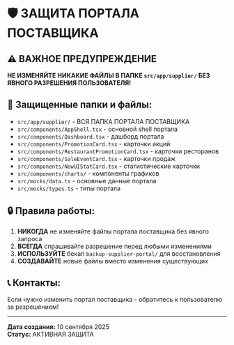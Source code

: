 # 🛡️ ЗАЩИТА ПОРТАЛА ПОСТАВЩИКА

## ⚠️ ВАЖНОЕ ПРЕДУПРЕЖДЕНИЕ
**НЕ ИЗМЕНЯЙТЕ НИКАКИЕ ФАЙЛЫ В ПАПКЕ `src/app/supplier/` БЕЗ ЯВНОГО РАЗРЕШЕНИЯ ПОЛЬЗОВАТЕЛЯ!**

## 📁 Защищенные папки и файлы:
- `src/app/supplier/` - ВСЯ ПАПКА ПОРТАЛА ПОСТАВЩИКА
- `src/components/AppShell.tsx` - основной shell портала
- `src/components/Dashboard.tsx` - дашборд портала
- `src/components/PromotionCard.tsx` - карточки акций
- `src/components/RestaurantPromotionCard.tsx` - карточки ресторанов
- `src/components/SaleEventCard.tsx` - карточки продаж
- `src/components/NowUIStatCard.tsx` - статистические карточки
- `src/components/charts/` - компоненты графиков
- `src/mocks/data.ts` - основные данные портала
- `src/mocks/types.ts` - типы портала

## 🔒 Правила работы:
1. **НИКОГДА** не изменяйте файлы портала поставщика без явного запроса
2. **ВСЕГДА** спрашивайте разрешение перед любыми изменениями
3. **ИСПОЛЬЗУЙТЕ** бекап `backup-supplier-portal/` для восстановления
4. **СОЗДАВАЙТЕ** новые файлы вместо изменения существующих

## 📞 Контакты:
Если нужно изменить портал поставщика - обратитесь к пользователю за разрешением!

---
**Дата создания:** 10 сентября 2025  
**Статус:** АКТИВНАЯ ЗАЩИТА



